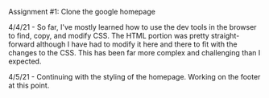 Assignment #1: Clone the google homepage

4/4/21 - So far, I've mostly learned how to use the dev tools in the browser to find, copy, and modify CSS. The HTML portion was pretty straight-forward although I have had to modify it here and there to fit with the changes to the CSS. This has been far more complex and challenging than I expected.

4/5/21 - Continuing with the styling of the homepage. Working on the footer at this point.